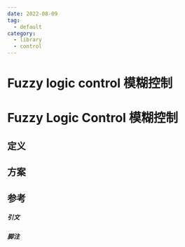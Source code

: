 ```yaml
---
date: 2022-08-09
tag:
  - default
category:
  - library
  - control
---
```


# Fuzzy logic control 模糊控制

# Fuzzy Logic Control 模糊控制


## 定义

## 方案

## 参考

##### 引文
##### 脚注
